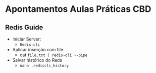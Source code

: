# Apontamentos Aulas Práticas CBD

## Redis Guide

+ Iniciar Server:
  + ```Redis-cli```
+ Aplicar inserção com file
  + cat ``` file.txt | redis-cli --pipe ```
+ Salvar histórico do Reds
  +  ```nano .rediscli_history ```

